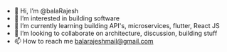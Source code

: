 - 👋 Hi, I’m @balaRajesh
- 👀 I’m interested in building software
- 🌱 I’m currently learning building API's, microservices, flutter, React JS
- 💞️ I’m looking to collaborate on architecture, discussion, building stuff
- 📫 How to reach me balarajeshmail@gmail.com

<!---
balaRockin/balaRockin is a ✨ special ✨ repository because its `README.md` (this file) appears on your GitHub profile.
You can click the Preview link to take a look at your changes.
--->
